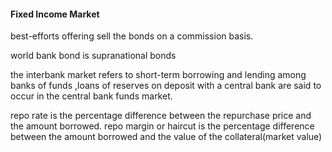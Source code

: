 #### Fixed Income Market

best-efforts offering sell the bonds on a commission basis.

world bank bond is supranational bonds

the interbank market refers to short-term borrowing and lending among banks of funds ,loans of reserves on deposit with a central bank are said to occur in the central bank funds market.

repo rate is the percentage difference between the repurchase price and the amount borrowed.
repo margin or haircut is the percentage difference between the amount borrowed and the value of the collateral(market value)